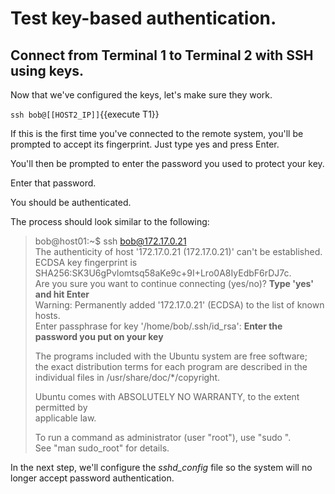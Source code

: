 # Test key-based authentication.

## Connect from Terminal 1 to Terminal 2 with SSH using keys.

Now that we've configured the keys, let's make sure they work.

`ssh bob@[[HOST2_IP]]`{{execute T1}}

If this is the first time you've connected to the remote system, you'll be prompted to accept its fingerprint. Just type yes and press Enter.

You'll then be prompted to enter the password you used to protect your key.

Enter that password.

You should be authenticated.

The process should look similar to the following:

>bob@host01:~$ ssh bob@172.17.0.21  
>The authenticity of host '172.17.0.21 (172.17.0.21)' can't be established.  
>ECDSA key fingerprint is SHA256:SK3U6gPvlomtsq58aKe9c+9I+Lro0A8IyEdbF6rDJ7c.  
>Are you sure you want to continue connecting (yes/no)? **Type 'yes' and hit Enter**  
>Warning: Permanently added '172.17.0.21' (ECDSA) to the list of known hosts.  
>Enter passphrase for key '/home/bob/.ssh/id_rsa': **Enter the password you put on your key**  
>  
>The programs included with the Ubuntu system are free software;  
>the exact distribution terms for each program are described in the  
>individual files in /usr/share/doc/*/copyright.  
>  
>Ubuntu comes with ABSOLUTELY NO WARRANTY, to the extent permitted by  
>applicable law.  
>  
>To run a command as administrator (user "root"), use "sudo <command>".  
>See "man sudo_root" for details.  

In the next step, we'll configure the _sshd_config_ file so the system will no longer accept password authentication.
